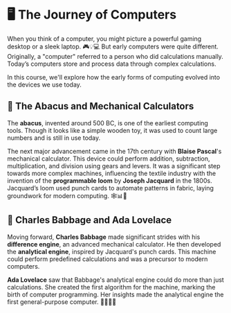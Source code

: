 # 🖥️ The Journey of Computers

When you think of a computer, you might picture a powerful gaming desktop or a sleek laptop. 🎮💡💻 But early computers were quite different. Originally, a "computer" referred to a person who did calculations manually. Today’s computers store and process data through complex calculations.

In this course, we'll explore how the early forms of computing evolved into the devices we use today.

## 🧮 The Abacus and Mechanical Calculators

The **abacus**, invented around 500 BC, is one of the earliest computing tools. Though it looks like a simple wooden toy, it was used to count large numbers and is still in use today.

The next major advancement came in the 17th century with **Blaise Pascal**'s mechanical calculator. This device could perform addition, subtraction, multiplication, and division using gears and levers. It was a significant step towards more complex machines, influencing the textile industry with the invention of the **programmable loom** by **Joseph Jacquard** in the 1800s. Jacquard’s loom used punch cards to automate patterns in fabric, laying groundwork for modern computing. 🕸️📊🧵

## 🔬 Charles Babbage and Ada Lovelace

Moving forward, **Charles Babbage** made significant strides with his **difference engine**, an advanced mechanical calculator. He then developed the **analytical engine**, inspired by Jacquard's punch cards. This machine could perform predefined calculations and was a precursor to modern computers.

**Ada Lovelace** saw that Babbage's analytical engine could do more than just calculations. She created the first algorithm for the machine, marking the birth of computer programming. Her insights made the analytical engine the first general-purpose computer. 👩‍💻💡💪
